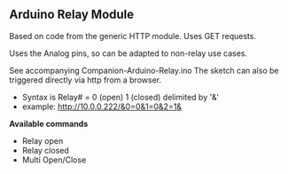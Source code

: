 ## Arduino Relay Module

Based on code from the generic HTTP module. Uses GET requests. 

Uses the Analog pins, so can be adapted to non-relay use cases.

See accompanying Companion-Arduino-Relay.ino
The sketch can also be triggered directly via http from a browser. 
* Syntax is Relay# = 0 (open) 1 (closed) delimited by '&'
* example: http://10.0.0.222/&0=0&1=0&2=1&

**Available commands**

* Relay open
* Relay closed
* Multi Open/Close


